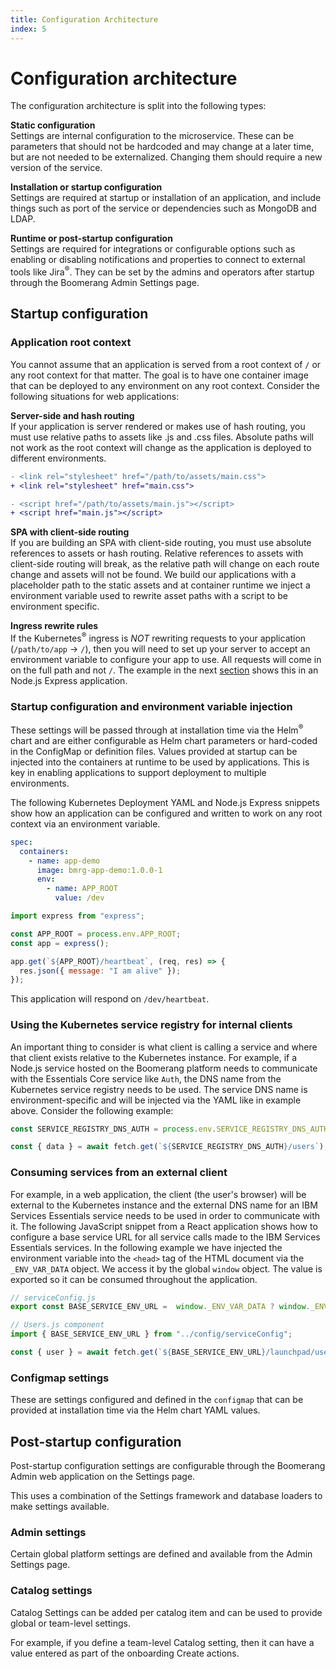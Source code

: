 ```yaml
---
title: Configuration Architecture
index: 5
---
```


# Configuration architecture

The configuration architecture is split into the following types:

**Static configuration**  
Settings are internal configuration to the microservice. These can be parameters that should not be hardcoded and may change at a later time, but are not needed to be externalized. Changing them should require a new version of the service.

**Installation or startup configuration**  
Settings are required at startup or installation of an application, and include things such as port of the service or dependencies such as MongoDB and LDAP.

**Runtime or post-startup configuration**  
Settings are required for integrations or configurable options such as enabling or disabling notifications and properties to connect to external tools like Jira<sup>®</sup>. They can be set by the admins and operators after startup through the Boomerang Admin Settings page.

## Startup configuration

### Application root context

You cannot assume that an application is served from a root context of `/` or any root context for that matter. The goal is to have one container image that can be deployed to any environment on any root context. Consider the following situations for web applications:

**Server-side and hash routing**  
If your application is server rendered or makes use of hash routing, you must use relative paths to assets like .js and .css files. Absolute paths will not work as the root context will change as the application is deployed to different environments.

```diff
- <link rel="stylesheet" href="/path/to/assets/main.css">
+ <link rel="stylesheet" href="main.css">

- <script href="/path/to/assets/main.js"></script>
+ <script href="main.js"></script>
```

**SPA with client-side routing**  
If you are building an SPA with client-side routing, you must use absolute references to assets or hash routing. Relative references to assets with client-side routing will break, as the relative path will change on each route change and assets will not be found. We build our applications with a placeholder path to the static assets and at container runtime we inject a environment variable used to rewrite asset paths with a script to be environment specific.

**Ingress rewrite rules**  
If the Kubernetes<sup>®</sup> ingress is _NOT_ rewriting requests to your application (`/path/to/app` -> `/`), then you will need to set up your server to accept an environment variable to configure your app to use. All requests will come in on the full path and not `/`. The example in the next [section](#Startup-Configuration-and-Environment-Variable-Injection) shows this in an Node.js Express application.

### Startup configuration and environment variable injection

These settings will be passed through at installation time via the Helm<sup>®</sup> chart and are either configurable as Helm chart parameters or hard-coded in the ConfigMap or definition files. Values provided at startup can be injected into the containers at runtime to be used by applications. This is key in enabling applications to support deployment to multiple environments.

The following Kubernetes Deployment YAML and Node.js Express snippets show how an application can be configured and written to work on any root context via an environment variable.

```yaml
spec:
  containers:
    - name: app-demo
      image: bmrg-app-demo:1.0.0-1
      env:
        - name: APP_ROOT
          value: /dev
```

```js
import express from "express";

const APP_ROOT = process.env.APP_ROOT;
const app = express();

app.get(`${APP_ROOT}/heartbeat`, (req, res) => {
  res.json({ message: "I am alive" });
});
```

This application will respond on `/dev/heartbeat`.

### Using the Kubernetes service registry for internal clients

An important thing to consider is what client is calling a service and where that client exists relative to the Kubernetes instance. For example, if a Node.js service hosted on the Boomerang platform needs to communicate with the Essentials Core service like `Auth`, the DNS name from the Kubernetes service registry needs to be used. The service DNS name is environment-specific and will be injected via the YAML like in example above. Consider the following example:

```js
const SERVICE_REGISTRY_DNS_AUTH = process.env.SERVICE_REGISTRY_DNS_AUTH; // http://bmrg-service-auth-dev

const { data } = await fetch.get(`${SERVICE_REGISTRY_DNS_AUTH}/users`);
```

### Consuming services from an external client

For example, in a web application, the client (the user's browser) will be external to the Kubernetes instance and the external DNS name for an IBM Services Essentials service needs to be used in order to communicate with it. The following JavaScript snippet from a React application shows how to configure a base service URL for all service calls made to the IBM Services Essentials services. In the following example we have injected the environment variable into the `<head>` tag of the HTML document via the `_ENV_VAR_DATA` object. We access it by the global `window` object. The value is exported so it can be consumed throughout the application.

```js
// serviceConfig.js
export const BASE_SERVICE_ENV_URL =  window._ENV_VAR_DATA ? window._ENV_VAR_DATA.BASE_SERVICE_ENV_URL || "http://localhost:8000" // Fallback for local development

// Users.js component
import { BASE_SERVICE_ENV_URL } from "../config/serviceConfig";

const { user } = await fetch.get(`${BASE_SERVICE_ENV_URL}/launchpad/users`);
```

### Configmap settings

These are settings configured and defined in the `configmap` that can be provided at installation time via the Helm chart YAML values.

## Post-startup configuration

Post-startup configuration settings are configurable through the Boomerang Admin web application on the Settings page.

This uses a combination of the Settings framework and database loaders to make settings available.

### Admin settings

Certain global platform settings are defined and available from the Admin Settings page.

### Catalog settings

Catalog Settings can be added per catalog item and can be used to provide global or team-level settings.

For example, if you define a team-level Catalog setting, then it can have a value entered as part of the onboarding Create actions.
